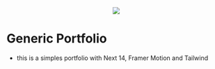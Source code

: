 
<div align=center>
  <img src="https://github.com/JotaP07/generic-portfolio/blob/master/generic-portfolio-img.png?raw=true"/>
</div>

# Generic Portfolio

- this is a simples portfolio with Next 14, Framer Motion and Tailwind
